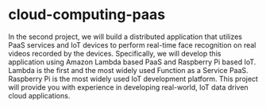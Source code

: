 # cloud-computing-paas

In the second project, we will build a distributed application that utilizes PaaS services and IoT devices to perform real-time face recognition on real videos recorded by the devices. Specifically, we will develop this application using Amazon Lambda based PaaS and Raspberry Pi based IoT. Lambda is the first and the most widely used Function as a Service PaaS. Raspberry Pi is the most widely used IoT development platform. This project will provide you with experience in developing real-world, IoT data driven cloud applications.
